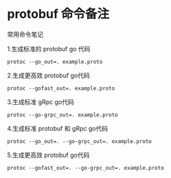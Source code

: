 
# protobuf 命令备注
常用命令笔记

1.生成标准的 protobuf go 代码
```shell
protoc --go_out=. example.proto
```
2.生成更高效 protobuf go代码
```shell
protoc --gofast_out=. example.proto
```
3.生成标准 gRpc go代码
```shell
protoc --go-grpc_out=. example.proto
```
4.生成标准 protobuf 和 gRpc go代码
```shell
protoc --go_out=. --go-grpc_out=. example.proto
```
5.生成更高效 protobuf go代码
```shell
protoc --gofast_out=. --go-grpc_out=. example.proto
```